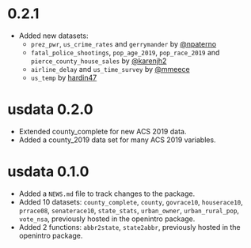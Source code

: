 # 0.2.1

* Added new datasets:
  * `prez_pwr`, `us_crime_rates` and `gerrymander` by [@npaterno](https://github.com/npaterno)
  * `fatal_police_shootings`, `pop_age_2019`, `pop_race_2019` and `pierce_county_house_sales` by [@karenjh2](https://github.com/karenjh2)
  * `airline_delay` and `us_time_survey` by [@mmeece](https://github.com/mmeece)
  * `us_temp` by [hardin47](https://github.com/hardin47)

# usdata 0.2.0

* Extended county_complete for new ACS 2019 data.
* Added a county_2019 data set for many ACS 2019 variables.

# usdata 0.1.0

* Added a `NEWS.md` file to track changes to the package.
* Added 10 datasets: `county_complete`, `county`, `govrace10`, `houserace10`, `prrace08`, `senaterace10`, `state_stats`, `urban_owner`, `urban_rural_pop`, `vote_nsa`, previously hosted in the openintro package.
* Added 2 functions: `abbr2state`, `state2abbr`, previously hosted in the openintro package.
